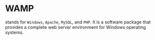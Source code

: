 # WAMP
 stands for `Windows`, `Apache`, `MySQL`, and `PHP`. It is a software package that provides a complete web server environment for Windows operating systems.
